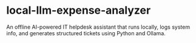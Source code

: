 # local-llm-expense-analyzer
An offline AI-powered IT helpdesk assistant that runs locally, logs system info, and generates structured tickets using Python and Ollama.
